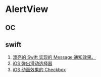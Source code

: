 # AlertView

## OC

## swift

1. [漂亮的 Swift 实现的 Message 通知效果。](https://github.com/SwiftKickMobile/SwiftMessages)
2. [iOS 弹出滑动选择器](https://github.com/hsylife/SwiftyPickerPopover)
3. [iOS 动画效果的 Checkbox](https://github.com/vladislav-k/VKCheckbox)

